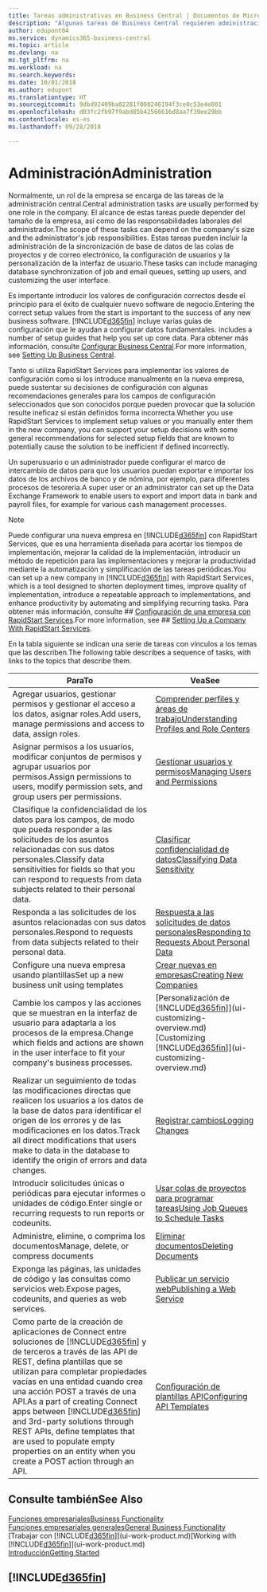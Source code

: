 ```yaml
---
title: Tareas administrativas en Business Central | Documentos de Microsoft
description: "Algunas tareas de Business Central requieren administración y configuración centrales. Consulte cuáles son aprenda y qué hacer."
author: edupont04
ms.service: dynamics365-business-central
ms.topic: article
ms.devlang: na
ms.tgt_pltfrm: na
ms.workload: na
ms.search.keywords: 
ms.date: 10/01/2018
ms.author: edupont
ms.translationtype: HT
ms.sourcegitcommit: 9dbd92409ba02281f008246194f3ce0c53e4e001
ms.openlocfilehash: d03fc2fb97f9abd85b42566616d8aa7f39ee29bb
ms.contentlocale: es-es
ms.lasthandoff: 09/28/2018

---
```

# <a name="administration"></a><span data-ttu-id="f0c24-104">Administración</span><span class="sxs-lookup"><span data-stu-id="f0c24-104">Administration</span></span>
<span data-ttu-id="f0c24-105">Normalmente, un rol de la empresa se encarga de las tareas de la administración central.</span><span class="sxs-lookup"><span data-stu-id="f0c24-105">Central administration tasks are usually performed by one role in the company.</span></span> <span data-ttu-id="f0c24-106">El alcance de estas tareas puede depender del tamaño de la empresa, así como de las responsabilidades laborales del administrador.</span><span class="sxs-lookup"><span data-stu-id="f0c24-106">The scope of these tasks can depend on the company's size and the administrator's job responsibilities.</span></span> <span data-ttu-id="f0c24-107">Estas tareas pueden incluir la administración de la sincronización de base de datos de las colas de proyectos y de correo electrónico, la configuración de usuarios y la personalización de la interfaz de usuario.</span><span class="sxs-lookup"><span data-stu-id="f0c24-107">These tasks can include managing database synchronization of job and email queues, setting up users, and customizing the user interface.</span></span>  

<span data-ttu-id="f0c24-108">Es importante introducir los valores de configuración correctos desde el principio para el éxito de cualquier nuevo software de negocio.</span><span class="sxs-lookup"><span data-stu-id="f0c24-108">Entering the correct setup values from the start is important to the success of any new business software.</span></span> [!INCLUDE[d365fin](includes/d365fin_md.md)] <span data-ttu-id="f0c24-109">incluye varias guías de configuración que le ayudan a configurar datos fundamentales.</span><span class="sxs-lookup"><span data-stu-id="f0c24-109"> includes a number of setup guides that help you set up core data.</span></span> <span data-ttu-id="f0c24-110">Para obtener más información, consulte [Configurar Business Central](setup.md).</span><span class="sxs-lookup"><span data-stu-id="f0c24-110">For more information, see [Setting Up Business Central](setup.md).</span></span>

<span data-ttu-id="f0c24-111">Tanto si utiliza RapidStart Services para implementar los valores de configuración como si los introduce manualmente en la nueva empresa, puede sustentar su decisiones de configuración con algunas recomendaciones generales para los campos de configuración seleccionados que son conocidos porque pueden provocar que la solución resulte ineficaz si están definidos forma incorrecta.</span><span class="sxs-lookup"><span data-stu-id="f0c24-111">Whether you use RapidStart Services to implement setup values or you manually enter them in the new company, you can support your setup decisions with some general recommendations for selected setup fields that are known to potentially cause the solution to be inefficient if defined incorrectly.</span></span>  

<span data-ttu-id="f0c24-112">Un superusuario o un administrador puede configurar el marco de intercambio de datos para que los usuarios puedan exportar e importar los datos de los archivos de banco y de nómina, por ejemplo, para diferentes procesos de tesorería.</span><span class="sxs-lookup"><span data-stu-id="f0c24-112">A super user or an administrator can set up the Data Exchange Framework to enable users to export and import data in bank and payroll files, for example for various cash management processes.</span></span>

> [!NOTE]
> <span data-ttu-id="f0c24-113">Puede configurar una nueva empresa en [!INCLUDE[d365fin](includes/d365fin_md.md)] con RapidStart Services, que es una herramienta diseñada para acortar los tiempos de implementación, mejorar la calidad de la implementación, introducir un método de repetición para las implementaciones y mejorar la productividad mediante la automatización y simplificación de las tareas periódicas.</span><span class="sxs-lookup"><span data-stu-id="f0c24-113">You can set up a new company in [!INCLUDE[d365fin](includes/d365fin_md.md)] with RapidStart Services, which is a tool designed to shorten deployment times, improve quality of implementation, introduce a repeatable approach to implementations, and enhance productivity by automating and simplifying recurring tasks.</span></span> <span data-ttu-id="f0c24-114">Para obtener más información, consulte ## [Configuración de una empresa con RapidStart Services](admin-set-up-a-company-with-rapidstart.md).</span><span class="sxs-lookup"><span data-stu-id="f0c24-114">For more information, see ## [Setting Up a Company With RapidStart Services](admin-set-up-a-company-with-rapidstart.md).</span></span>

<span data-ttu-id="f0c24-115">En la tabla siguiente se indican una serie de tareas con vínculos a los temas que las describen.</span><span class="sxs-lookup"><span data-stu-id="f0c24-115">The following table describes a sequence of tasks, with links to the topics that describe them.</span></span>   

|<span data-ttu-id="f0c24-116">**Para**</span><span class="sxs-lookup"><span data-stu-id="f0c24-116">**To**</span></span>|<span data-ttu-id="f0c24-117">**Vea**</span><span class="sxs-lookup"><span data-stu-id="f0c24-117">**See**</span></span>|  
|------------|-------------|  
|<span data-ttu-id="f0c24-118">Agregar usuarios, gestionar permisos y gestionar el acceso a los datos, asignar roles.</span><span class="sxs-lookup"><span data-stu-id="f0c24-118">Add users, manage permissions and access to data, assign roles.</span></span>|[<span data-ttu-id="f0c24-119">Comprender perfiles y áreas de trabajo</span><span class="sxs-lookup"><span data-stu-id="f0c24-119">Understanding Profiles and Role Centers</span></span>](admin-users-profiles-roles.md)|  
|<span data-ttu-id="f0c24-120">Asignar permisos a los usuarios, modificar conjuntos de permisos y agrupar usuarios por permisos.</span><span class="sxs-lookup"><span data-stu-id="f0c24-120">Assign permissions to users, modify permission sets, and group users per permissions.</span></span>|[<span data-ttu-id="f0c24-121">Gestionar usuarios y permisos</span><span class="sxs-lookup"><span data-stu-id="f0c24-121">Managing Users and Permissions</span></span>](ui-how-users-permissions.md)|
|<span data-ttu-id="f0c24-122">Clasifique la confidencialidad de los datos para los campos, de modo que pueda responder a las solicitudes de los asuntos relacionadas con sus datos personales.</span><span class="sxs-lookup"><span data-stu-id="f0c24-122">Classify data sensitivities for fields so that you can respond to requests from data subjects related to their personal data.</span></span>|[<span data-ttu-id="f0c24-123">Clasificar confidencialidad de datos</span><span class="sxs-lookup"><span data-stu-id="f0c24-123">Classifying Data Sensitivity</span></span>](admin-classifying-data-sensitivity.md)|
|<span data-ttu-id="f0c24-124">Responda a las solicitudes de los asuntos relacionadas con sus datos personales.</span><span class="sxs-lookup"><span data-stu-id="f0c24-124">Respond to requests from data subjects related to their personal data.</span></span>|[<span data-ttu-id="f0c24-125">Respuesta a las solicitudes de datos personales</span><span class="sxs-lookup"><span data-stu-id="f0c24-125">Responding to Requests About Personal Data</span></span>](admin-responding-to-requests-about-personal-data.md)|
|<span data-ttu-id="f0c24-126">Configure una nueva empresa usando plantillas</span><span class="sxs-lookup"><span data-stu-id="f0c24-126">Set up a new business unit using templates</span></span>|[<span data-ttu-id="f0c24-127">Crear nuevas en empresas</span><span class="sxs-lookup"><span data-stu-id="f0c24-127">Creating New Companies</span></span>](about-new-company.md)|
|<span data-ttu-id="f0c24-128">Cambie los campos y las acciones que se muestran en la interfaz de usuario para adaptarla a los procesos de la empresa.</span><span class="sxs-lookup"><span data-stu-id="f0c24-128">Change which fields and actions are shown in the user interface to fit your company's business processes.</span></span> |<span data-ttu-id="f0c24-129">[Personalización de [!INCLUDE[d365fin](includes/d365fin_md.md)]](ui-customizing-overview.md)</span><span class="sxs-lookup"><span data-stu-id="f0c24-129">[Customizing [!INCLUDE[d365fin](includes/d365fin_md.md)]](ui-customizing-overview.md)</span></span> |
|<span data-ttu-id="f0c24-130">Realizar un seguimiento de todas las modificaciones directas que realicen los usuarios a los datos de la base de datos para identificar el origen de los errores y de las modificaciones en los datos.</span><span class="sxs-lookup"><span data-stu-id="f0c24-130">Track all direct modifications that users make to data in the database to identify the origin of errors and data changes.</span></span>|[<span data-ttu-id="f0c24-131">Registrar cambios</span><span class="sxs-lookup"><span data-stu-id="f0c24-131">Logging Changes</span></span>](across-log-changes.md)|  
|<span data-ttu-id="f0c24-132">Introducir solicitudes únicas o periódicas para ejecutar informes o unidades de código.</span><span class="sxs-lookup"><span data-stu-id="f0c24-132">Enter single or recurring requests to run reports or codeunits.</span></span>|[<span data-ttu-id="f0c24-133">Usar colas de proyectos para programar tareas</span><span class="sxs-lookup"><span data-stu-id="f0c24-133">Using Job Queues to Schedule Tasks</span></span>](admin-job-queues-schedule-tasks.md)|  
|<span data-ttu-id="f0c24-134">Administre, elimine, o comprima los documentos</span><span class="sxs-lookup"><span data-stu-id="f0c24-134">Manage, delete, or compress documents</span></span>|[<span data-ttu-id="f0c24-135">Eliminar documentos</span><span class="sxs-lookup"><span data-stu-id="f0c24-135">Deleting Documents</span></span>](admin-manage-documents.md)|  
|<span data-ttu-id="f0c24-136">Exponga las páginas, las unidades de código y las consultas como servicios web.</span><span class="sxs-lookup"><span data-stu-id="f0c24-136">Expose pages, codeunits, and queries as web services.</span></span>|[<span data-ttu-id="f0c24-137">Publicar un servicio web</span><span class="sxs-lookup"><span data-stu-id="f0c24-137">Publishing a Web Service</span></span>](across-how-publish-web-service.md)|
|<span data-ttu-id="f0c24-138">Como parte de la creación de aplicaciones de Connect entre soluciones de [!INCLUDE[d365fin](includes/d365fin_md.md)] y de terceros a través de las API de REST, defina plantillas que se utilizan para completar propiedades vacías en una entidad cuando crea una acción POST a través de una API.</span><span class="sxs-lookup"><span data-stu-id="f0c24-138">As a part of creating Connect apps between [!INCLUDE[d365fin](includes/d365fin_md.md)] and 3rd-party solutions through REST APIs, define templates that are used to populate empty properties on an entity when you create a POST action through an API.</span></span>|[<span data-ttu-id="f0c24-139">Configuración de plantillas API</span><span class="sxs-lookup"><span data-stu-id="f0c24-139">Configuring API Templates</span></span>](admin-configuring-api-template.md)|

## <a name="see-also"></a><span data-ttu-id="f0c24-140">Consulte también</span><span class="sxs-lookup"><span data-stu-id="f0c24-140">See Also</span></span>
[<span data-ttu-id="f0c24-141">Funciones empresariales</span><span class="sxs-lookup"><span data-stu-id="f0c24-141">Business Functionality</span></span>](across-business-functionality.md)  
[<span data-ttu-id="f0c24-142">Funciones empresariales generales</span><span class="sxs-lookup"><span data-stu-id="f0c24-142">General Business Functionality</span></span>](ui-across-business-areas.md)  
<span data-ttu-id="f0c24-143">[Trabajar con [!INCLUDE[d365fin](includes/d365fin_md.md)]](ui-work-product.md)</span><span class="sxs-lookup"><span data-stu-id="f0c24-143">[Working with [!INCLUDE[d365fin](includes/d365fin_md.md)]](ui-work-product.md)</span></span>  
[<span data-ttu-id="f0c24-144">Introducción</span><span class="sxs-lookup"><span data-stu-id="f0c24-144">Getting Started</span></span>](product-get-started.md)    

## [!INCLUDE[d365fin](includes/free_trial_md.md)]  


